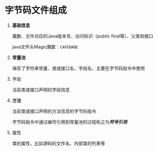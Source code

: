 # 字节码文件组成

1. **基础信息**

   魔数、文件对应的Java版本号、访问标识（public final等）、父类和接口

   java文件头Magic魔数：`CAFEBABE`

1. **常量池**

   保存了字符串常量、类或接口名、字段名、主要在字节码指令中使用

2. 字段

   当前类或接口声明的字段信息

4. **方法**

   当前类或接口声明的方法信息的字节码指令 

   字节码指令中通过编号引用到常量池的过程称之为***符号引用***

5. 属性

   类的属性，比如源码的文件名、内部类的列表等